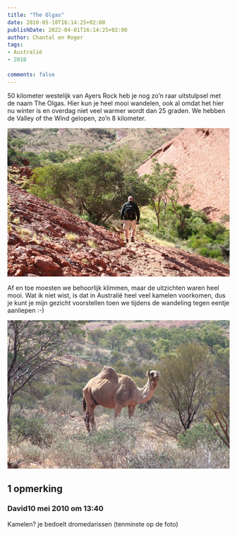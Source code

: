 ```yaml
---
title: "The Olgas"
date: 2010-05-10T16:14:25+02:00
publishDate: 2022-04-01T16:14:25+02:00
author: Chantal en Roger
tags:
- Australië
- 2010

comments: false
---
```


50 kilometer westelijk van Ayers Rock heb je nog zo’n raar uitstulpsel met de naam The Olgas. Hier kun je heel mooi wandelen, ook al omdat het hier nu winter is en overdag niet veel warmer wordt dan 25 graden. We hebben de Valley of the Wind gelopen, zo’n 8 kilometer.

![Hike](./images/IMG_37852.jpg)

Af en toe moesten we behoorlijk klimmen, maar de uitzichten waren heel mooi. Wat ik niet wist, is dat in Australië heel veel kamelen voorkomen, dus je kunt je mijn gezicht voorstellen toen we tijdens de wandeling tegen eentje aanliepen :-)

![Kameel](./images/IMG_38702.jpg)

## 1 opmerking

### David10 mei 2010 om 13:40

Kamelen? je bedoelt dromedarissen (tenminste op de foto)
